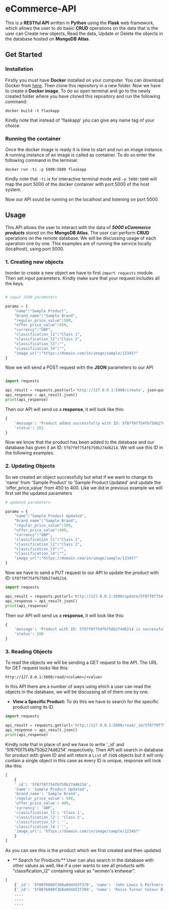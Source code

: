 # eCommerce-API
This is a **RESTful API** written in **Python** using the **Flask** web framework, which allows the user to do basic **CRUD** operations on the data that is the user can Create new objects, Read the data, Update or Delete the objects in the database hosted on **MongoDB Atlas**.

## Get Started ##

### Installation ###
Firstly you must have **Docker** installed on your computer. You can download Docker from [here](https://www.docker.com/101-tutorialclone). Then clone this repository in a new folder.
Now we have to create a **Docker image**. To do so open terminal and go to the newly created folder where you have cloned this repository and run the following command:
```
docker build -t flaskapp
```
Kindly note that instead of 'flaskapp' you can give any name tag of your choice.

### Running the container ###
Once the docker image is ready it is time to start and run an image instance. A running instance of an image is called as container.
To do so enter the following command in the terminal:
```
docker run -ti -p 5000:5000 flaskapp
```
Kindly note that ``` -ti ``` is for interactive terminal mode and ```-p 5000:5000``` will map the port 5000 of the docker container with port 5000 of the host system.

Now our API sould be running on the localhost and listening on port 5000.

## Usage ##

This API allows the user to interact with the data of ***5000 eCommerce products*** stored on the **MongoDB Atlas**. The user can perform **CRUD** operations on the remote database. We will be discussing usage of each operation one by one.
This examples are of running the service locally (localhost), using port 5000.

### 1. Creating new objects ###
Inorder to create a new object we have to first ```import requests``` module. Then set input parameters. Kindly make sure that your request includes all the keys.
```python

# input JSON parameters

params = {
    "name":"Sample Product",
    "brand_name":"Sample Brand",
    "regular_price_value":500,
    "offer_price_value":450,
    "currency":"GBP",
    "classification_l1":"Class 1",
    "classification_l2":"Class 2",
    "classification_l3":"",
    "classification_l4":"",
    "image_url":"https://domain.com/in/image/sample/12345?"
}
```
Now we will send a POST request with the **JSON** parameters to our API
```python

import requests

api_result = requests.post(url='http://127.0.0.1:5000/create', json=params)
api_response = api_result.json()
print(api_response)
```
Then our API will send us a **response**, it will look like this:
```python
{
    'message': 'Product added successfully with ID: 5f87f0f754fb750b274d6214', 
    'status': 201
}
```
Now we know that the product has been added to the database and our database has given it an ID: ```5f87f0f754fb750b274d6214```.
We will use this ID in the following examples.

### 2. Updating Objects ###
So we created an object successfully but what if we want to change its 'name' from 'Sample Product' to 'Sample Product Updated' and 
update the 'offer_price_value' from 450 to 400. Like we did in previous example we will first set the updated parameters
```python
# updated parameters

params = {
    "name":"Sample Product Updated",
    "brand_name":"Sample Brand",
    "regular_price_value":500,
    "offer_price_value":400,
    "currency":"GBP",
    "classification_l1":"Class 1",
    "classification_l2":"Class 2",
    "classification_l3":"",
    "classification_l4":"",
    "image_url":"https://domain.com/in/image/sample/12345?"
}
```
Now we have to send a PUT request to our API to update the product with ID: ```5f87f0f754fb750b274d6214```.
```python
import requests

api_result = requests.put(url='http://127.0.0.1:5000/update/5f87f0f754fb750b274d6214', json=params)
api_response = api_result.json()
print(api_response)
```
Then our API will send us a **response**, it will look like this:
```python
{
    'message': 'Product with ID: 5f87f0f754fb750b274d6214 is successfully updated.', 
    'status': 200
}
```

### 3. Reading Objects ###
To read the objects we will be sending a GET request to the API. The URL for GET request looks like this:
```
http://127.0.0.1:5000/read/<column>/<value>
```
In this API there are a number of ways using ehich a user can read the objects in the database, we will be discussing all of them one by one.
* **View a Specific Product:**
To do this we have to search for the specific product using its ID.
```python
import requests

api_result = requests.get(url='http://127.0.0.1:5000/read/_id/5f87f0f754fb750b274d6214')
api_response = api_result.json()
print(api_response)
```
Kindly note that in place of <column> and <value> we have to write '_id' and '5f87f0f754fb750b274d6214' respectively. Then API will search in database for product with given ID and will return a ```List``` of ```JSON``` objects but it will only contain a single object in this case as every ID is unique, response will look like this:
```python
[
    {
    '_id': '5f87f0f754fb750b274d6214', 
    'name': 'Sample Product Updated', 
    'brand_name': 'Sample Brand', 
    'regular_price_value': 500, 
    'offer_price_value': 400, 
    'currency': 'GBP', 
    'classification_l1': 'Class 1', 
    'classification_l2': 'Class 2', 
    'classification_l3': '', 
    'classification_l4': '', 
    'image_url': 'https://domain.com/in/image/sample/12345?'
    }
]
```
As you can see this is the product which we first created and then updated.
    
* ** Search for Products:**
User can also search in the database with other values as well, like if a user wants to see all products with "classification_l2" containing value as "women's knitwear".
```python
[
    {'_id': '5f8076080f260a0dd453f370', 'name': 'John Lewis & Partners Relaxed V-Neck Cashmere Sweater', 'brand_name': 'john lewis & partners', 'regular_price_value': 99.0, 'offer_price_value': 99.0, 'currency': 'GBP', 'classification_l1': 'women', 'classification_l2': "women's knitwear", 'classification_l3': '', 'classification_l4': '', 'image_url': 'https://johnlewis.scene7.com/is/image/JohnLewis/004193458?'}, 
    {'_id': '5f8076080f260a0dd453f399', 'name': 'Reiss Turner Colour Block Jumper, Blue', 'brand_name': 'reiss', 'regular_price_value': 115.0, 'offer_price_value': 80.0, 'currency': 'GBP', 'classification_l1': 'women', 'classification_l2': "women's knitwear", 'classification_l3': '', 'classification_l4': '', 'image_url': 'https://johnlewis.scene7.com/is/image/JohnLewis/004235447?'},
    ....
    ....
    ....
```
